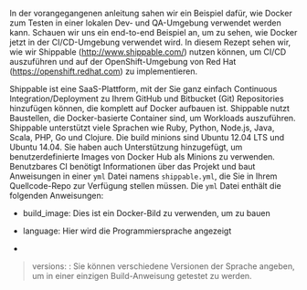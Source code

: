 In der vorangegangenen anleitung sahen wir ein Beispiel dafür, wie Docker zum Testen in einer lokalen Dev- und QA-Umgebung verwendet werden kann. Schauen wir uns ein end-to-end Beispiel an, um zu sehen, wie Docker jetzt in der CI/CD-Umgebung verwendet wird. In diesem Rezept sehen wir, wie wir Shippable (http://www.shippable.com/) nutzen können, um CI/CD auszuführen und auf der OpenShift-Umgebung von Red Hat (https://openshift.redhat.com) zu implementieren.

Shippable ist eine SaaS-Plattform, mit der Sie ganz einfach Continuous Integration/Deployment zu Ihrem GitHub und Bitbucket (Git) Repositories hinzufügen können, die komplett auf Docker aufbauen ist. 
Shippable nutzt Baustellen, die Docker-basierte Container sind, um Workloads auszuführen. Shippable unterstützt viele Sprachen wie Ruby, Python, Node.js, Java, Scala, PHP, Go und Clojure. 
Die build minions sind Ubuntu 12.04 LTS und Ubuntu 14.04. Sie haben auch Unterstützung hinzugefügt, um benutzerdefinierte Images von Docker Hub als Minions zu verwenden. 
Benutzbares CI benötigt Informationen über das Projekt und baut Anweisungen in einer `yml` Datei namens `shippable.yml`, die Sie in Ihrem Quellcode-Repo zur Verfügung stellen müssen. Die `yml` Datei enthält die folgenden Anweisungen:

* build_image: Dies ist ein Docker-Bild zu verwenden, um zu bauen

* language: Hier wird die Programmiersprache angezeigt
* 
> versions: : Sie können verschiedene Versionen der Sprache angeben, um in einer einzigen Build-Anweisung getestet zu werden.